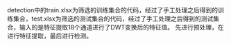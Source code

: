detection中的train.xlsx为筛选的训练集合的代码，经过了手工处理之后得到的训练集合，test.xlsx为筛选的测试集合的代码，经过了手工处理之后得到的测试集合，输入的是特征提取18个通道进行了DWT变换后的特征值。
先进行预处理，在进行特征提取，最后进行检测。
